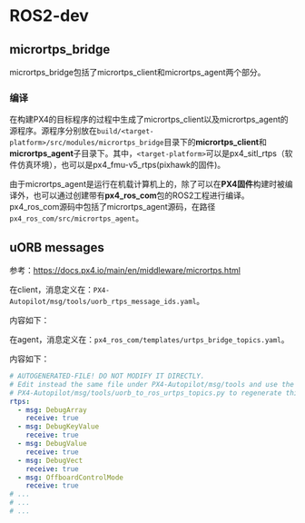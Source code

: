 # ROS2-dev



## micrortps_bridge

micrortps_bridge包括了micrortps_client和micrortps_agent两个部分。

### 编译

在构建PX4的目标程序的过程中生成了micrortps_client以及micrortps_agent的源程序。源程序分别放在`build/<target-platform>/src/modules/micrortps_bridge`目录下的**micrortps_client**和**micrortps_agent**子目录下。其中，`<target-platform>`可以是px4_sitl_rtps（软件仿真环境），也可以是px4_fmu-v5_rtps(pixhawk的固件)。

由于micrortps_agent是运行在机载计算机上的，除了可以在**PX4固件**构建时被编译外，也可以通过创建带有**px4_ros_com**包的ROS2工程进行编译。px4_ros_com源码中包括了micrortps_agent源码，在路径`px4_ros_com/src/micrortps_agent`。

## uORB messages

参考：https://docs.px4.io/main/en/middleware/micrortps.html

在client，消息定义在：`PX4-Autopilot/msg/tools/uorb_rtps_message_ids.yaml`。

内容如下：



在agent，消息定义在：`px4_ros_com/templates/urtps_bridge_topics.yaml`。

内容如下：

```yaml
# AUTOGENERATED-FILE! DO NOT MODIFY IT DIRECTLY.
# Edit instead the same file under PX4-Autopilot/msg/tools and use the 
# PX4-Autopilot/msg/tools/uorb_to_ros_urtps_topics.py to regenerate this file.
rtps:
  - msg: DebugArray
    receive: true
  - msg: DebugKeyValue
    receive: true
  - msg: DebugValue
    receive: true
  - msg: DebugVect
    receive: true
  - msg: OffboardControlMode
    receive: true
# ...
# ...
# ...
```


